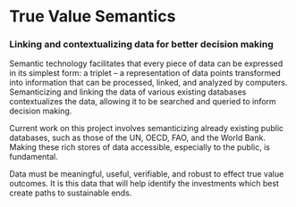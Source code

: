 # True Value Semantics

### Linking and contextualizing data for better decision making

Semantic technology facilitates that every piece of data can be expressed in its simplest form: a triplet – a representation of data points transformed into information that can be processed, linked, and analyzed by computers. Semanticizing and linking the data of various existing databases contextualizes the data, allowing it to be searched and queried to inform decision making.

Current work on this project involves semanticizing already existing public databases, such as those of the UN, OECD, FAO, and the World Bank. Making these rich stores of data accessible, especially to the public, is fundamental.

Data must be meaningful, useful, verifiable, and robust to effect true value outcomes. It is this data that will help identify the investments which best create paths to sustainable ends.

